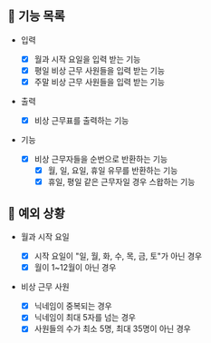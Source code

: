 ## 📄 기능 목록

- 입력

  - [x] 월과 시작 요일을 입력 받는 기능
  - [x] 평일 비상 근무 사원들을 입력 받는 기능
  - [x] 주말 비상 근무 사원들을 입력 받는 기능

- 출력

  - [x] 비상 근무표를 출력하는 기능

- 기능
  - [x] 비상 근무자들을 순번으로 반환하는 기능
    - [x] 월, 일, 요일, 휴일 유무를 반환하는 기능
    - [x] 휴일, 평일 같은 근무자일 경우 스왑하는 기능

## 🎯 예외 상황

- 월과 시작 요일

  - [x] 시작 요일이 "일, 월, 화, 수, 목, 금, 토"가 아닌 경우
  - [x] 월이 1~12월이 아닌 경우

- 비상 근무 사원
  - [x] 닉네임이 중복되는 경우
  - [x] 닉네임이 최대 5자를 넘는 경우
  - [x] 사원들의 수가 최소 5명, 최대 35명이 아닌 경우

